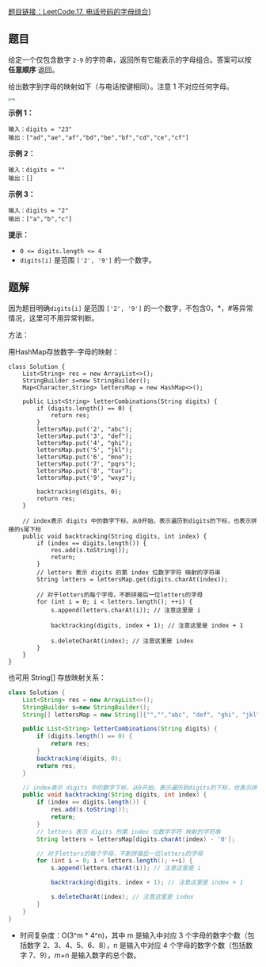 [题目链接：LeetCode.17. 电话号码的字母组合](https://leetcode-cn.com/problems/letter-combinations-of-a-phone-number/)]

## 题目

给定一个仅包含数字 `2-9` 的字符串，返回所有它能表示的字母组合。答案可以按 **任意顺序** 返回。

给出数字到字母的映射如下（与电话按键相同）。注意 1 不对应任何字母。

<img src="https://assets.leetcode-cn.com/aliyun-lc-upload/original_images/17_telephone_keypad.png" alt="img" style="zoom:33%;" />

**示例 1：**

```
输入：digits = "23"
输出：["ad","ae","af","bd","be","bf","cd","ce","cf"]
```

**示例 2：**

```
输入：digits = ""
输出：[]
```

**示例 3：**

```
输入：digits = "2"
输出：["a","b","c"] 
```

**提示：**

- `0 <= digits.length <= 4`
- `digits[i]` 是范围 `['2', '9']` 的一个数字。

## 题解

因为题目明确`digits[i]` 是范围 `['2', '9']` 的一个数字，不包含0，*，#等异常情况，这里可不用异常判断。

方法：

用HashMap存放数字-字母的映射：

```
class Solution {
    List<String> res = new ArrayList<>();
    StringBuilder s=new StringBuilder();
    Map<Character,String> lettersMap = new HashMap<>();

    public List<String> letterCombinations(String digits) {
        if (digits.length() == 0) {
            return res;
        }  
        lettersMap.put('2', "abc");
        lettersMap.put('3', "def");
        lettersMap.put('4', "ghi");
        lettersMap.put('5', "jkl");
        lettersMap.put('6', "mno");
        lettersMap.put('7', "pqrs");
        lettersMap.put('8', "tuv");
        lettersMap.put('9', "wxyz");  

        backtracking(digits, 0);
        return res;
    }

    // index表示 digits 中的数字下标，从0开始，表示遍历到digits的下标，也表示拼接的s尾下标
    public void backtracking(String digits, int index) {
        if (index == digits.length()) {
            res.add(s.toString());
            return;
        }
        // letters 表示 digits 的第 index 位数字字符 映射的字符串
        String letters = lettersMap.get(digits.charAt(index));

        // 对于letters的每个字母，不断拼接后一位letters的字母
        for (int i = 0; i < letters.length(); ++i) {
            s.append(letters.charAt(i)); // 注意这里是 i

            backtracking(digits, index + 1); // 注意这里是 index + 1

            s.deleteCharAt(index); // 注意这里是 index
        }
    }    
}
```

也可用 String[] 存放映射关系：

```java
class Solution {
    List<String> res = new ArrayList<>();
    StringBuilder s=new StringBuilder();
    String[] lettersMap = new String[]{"","","abc", "def", "ghi", "jkl", "mno", "pqrs", "tuv", "wxyz"};

    public List<String> letterCombinations(String digits) {
        if (digits.length() == 0) {
            return res;
        }        
        backtracking(digits, 0);
        return res;
    }

    // index表示 digits 中的数字下标，从0开始，表示遍历到digits的下标，也表示拼接的s尾下标
    public void backtracking(String digits, int index) {
        if (index == digits.length()) {
            res.add(s.toString());
            return;
        }
        // letters 表示 digits 的第 index 位数字字符 映射的字符串
        String letters = lettersMap[digits.charAt(index) - '0'];

        // 对于letters的每个字母，不断拼接后一位letters的字母
        for (int i = 0; i < letters.length(); ++i) {
            s.append(letters.charAt(i)); // 注意这里是 i

            backtracking(digits, index + 1); // 注意这里是 index + 1

            s.deleteCharAt(index); // 注意这里是 index
        }
    }    
}
```

* 时间复杂度：O(3^m * 4^n)，其中 m 是输入中对应 3 个字母的数字个数（包括数字 2、3、4、5、6、8），n 是输入中对应 4 个字母的数字个数（包括数字 7、9），m+n 是输入数字的总个数。

